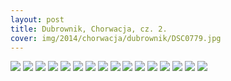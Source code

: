 ```yaml
---
layout: post
title: Dubrownik, Chorwacja, cz. 2.
cover: img/2014/chorwacja/dubrownik/DSC0779.jpg
---
```

<img src="/img/2014/chorwacja/dubrownik/DSC0779.jpg">
<img src="/img/2014/chorwacja/dubrownik/DSC0650.jpg">
<img src="/img/2014/chorwacja/dubrownik/DSC0653.jpg">
<img src="/img/2014/chorwacja/dubrownik/DSC0664.jpg">
<img src="/img/2014/chorwacja/dubrownik/DSC0680.jpg">
<img src="/img/2014/chorwacja/dubrownik/DSC0684.jpg">
<img src="/img/2014/chorwacja/dubrownik/DSC0691.jpg">
<img src="/img/2014/chorwacja/dubrownik/DSC0700.jpg">
<img src="/img/2014/chorwacja/dubrownik/DSC0706.jpg">
<img src="/img/2014/chorwacja/dubrownik/DSC0711.jpg">
<img src="/img/2014/chorwacja/dubrownik/DSC0713.jpg">
<img src="/img/2014/chorwacja/dubrownik/DSC0721.jpg">
<img src="/img/2014/chorwacja/dubrownik/DSC0745.jpg">
<img src="/img/2014/chorwacja/dubrownik/DSC0746.jpg">
<img src="/img/2014/chorwacja/dubrownik/DSC0793.jpg">
<img src="/img/2014/chorwacja/dubrownik/DSC0809.jpg">

<div class="fb-comments" data-href="http://emilkape.github.io/Dubrownik2-2014" data-numposts="5" data-width="100%"></div>
